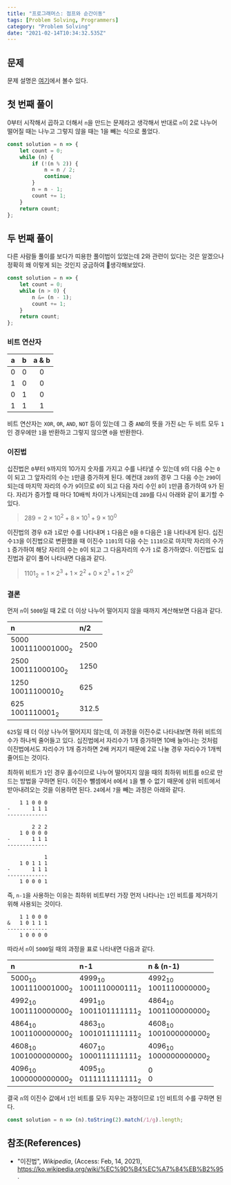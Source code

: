 ```yaml
---
title: "프로그래머스: 점프와 순간이동"
tags: [Problem Solving, Programmers]
category: "Problem Solving"
date: "2021-02-14T10:34:32.535Z"
---
```


## 문제

문제 설명은 [여기](https://programmers.co.kr/learn/courses/30/lessons/12980)에서 볼수 있다.

## 첫 번째 풀이

0부터 시작해서 곱하고 더해서 `n`을 만드는 문제라고 생각해서 반대로 `n`이 2로 나누어 떨어질 때는 나누고 그렇지 않을 때는 1을 빼는 식으로 풀었다.

```js
const solution = n => {
    let count = 0;
    while (n) {
        if (!(n % 2)) {
            n = n / 2;
            continue;
        }
        n = n - 1;
        count += 1;
    }
    return count;
};
```

## 두 번째 풀이

다른 사람들 풀이를 보다가 띠용한 풀이법이 있었는데 2와 관련이 있다는 것은 알겠으나 정확히 왜 이렇게 되는 것인지 궁금하여 🤔생각해보았다.

```js
const solution = n => {
    let count = 0;
    while (n > 0) {
        n &= (n - 1);
        count += 1;
    }
    return count;
};
```

### 비트 연산자

|a|b|a & b|
|:---:|:---:|:---:|
|0|0|0|
|1|0|0|
|0|1|0|
|1|1|1|

비트 연산자는 `XOR`, `OR`, `AND`, `NOT` 등이 있는데 그 중 `AND`의 뜻을 가진 `&`는 두 비트 모두 `1`인 경우에만 `1`을 반환하고 그렇지 않으면 `0`을 반환한다.

### 이진법

십진법은 `0`부터 `9`까지의 10가지 숫자를 가지고 수를 나타낼 수 있는데 `9`의 다음 수는 `0`이 되고 그 앞자리의 수는 `1`만큼 증가하게 된다. 예컨대 `289`의 경우 그 다음 수는 `290`이 되는데 마지막 자리의 수가 `9`이므로 `0`이 되고 다음 자리 수인 `8`이 `1`만큼 증가하여 `9`가 된다. 자리가 증가할 때 마다 10배씩 차이가 나게되는데 `289`를 다시 아래와 같이 표기할 수 있다.

> $289 = 2×10^2 + 8×10^1 + 9×10^0$

이진법의 경우 `0`과 `1`로만 수를 나타내며 `1` 다음은 `0`을 `0` 다음은 `1`을 나타내게 된다. 십진수`13`을 이진법으로 변환했을 때 이진수 `1101`의 다음 수는 `1110`으로 마지막 자리의 수가 `1` 증가하여 해당 자리의 수는 `0`이 되고 그 다음자리의 수가 `1`로 증가하였다. 이진법도 십진법과 같이 풀어 나타내면 다음과 같다.

> $1101_2 = 1×2^3 + 1×2^2 + 0×2^1 + 1×2^0$

### 결론

먼저 `n`이 `5000`일 때 2로 더 이상 나누어 떨어지지 않을 때까지 계산해보면 다음과 같다.

|n|n/2|
|:---|:---|
|$5000$<br/>$1001110001000_2$|$2500$|
|$2500$<br/>$100111000100_2$|$1250$|
|$1250$<br/>$10011100010_2$|$625$|
|$625$<br/>$1001110001_2$|$312.5$|

`625`일 때 더 이상 나누어 떨어지지 않는데, 이 과정을 이진수로 나타내보면 하위 비트의 수가 하나씩 줄어들고 있다. 십진법에서 자리수가 1개 증가하면 10배 늘어나는 것처럼 이진법에서도 자리수가 1개 증가하면 2배 커지기 때문에 2로 나눌 경우 자리수가 1개씩 줄어드는 것이다.

최하위 비트가 `1`인 경우 홀수이므로 나누어 떨어지지 않을 때의 최하위 비트를 `0`으로 만드는 방법을 구하면 된다. 이진수 뺄셈에서 `0`에서 `1`을 뺄 수 없기 때문에 상위 비트에서 받아내려오는 것을 이용하면 된다. `24`에서 `7`을 빼는 과정은 아래와 같다.

```
    1 1 0 0 0
-       1 1 1
-------------

        2 2 2
    1 0 0 0 0
-       1 1 1
-------------

            1
    1 0 1 1 1
-       1 1 1
-------------
    1 0 0 0 1
```

즉, `n-1`을 사용하는 이유는 최하위 비트부터 가장 먼저 나타나는 `1`인 비트를 제거하기 위해 사용되는 것이다.

```
    1 1 0 0 0
&   1 0 1 1 1
-------------
    1 0 0 0 0
```

따라서 `n`이 `5000`일 때의 과정을 표로 나타내면 다음과 같다.

|n|n-1|n & (n-1)|
|:---|:---|:---|
|$5000_{10}$</br>$1001110001000_2$|$4999_{10}$<br/>$1001110000111_2$|$4992_{10}$<br/>$1001110000000_2$|
|$4992_{10}$</br>$1001110000000_2$|$4991_{10}$<br/>$1001101111111_2$|$4864_{10}$<br/>$1001100000000_2$|
|$4864_{10}$</br>$1001100000000_2$|$4863_{10}$<br/>$1001011111111_2$|$4608_{10}$<br/>$1001000000000_2$|
|$4608_{10}$</br>$1001000000000_2$|$4607_{10}$<br/>$1000111111111_2$|$4096_{10}$<br/>$1000000000000_2$|
|$4096_{10}$</br>$1000000000000_2$|$4095_{10}$<br/>$0111111111111_2$|$0$<br/>$0$|


결국 `n`의 이진수 값에서 `1`인 비트를 모두 지우는 과정이므로 `1`인 비트의 수를 구하면 된다.

```js
const solution = n => (n).toString(2).match(/1/g).length;
```

## 참조(References) 

- "이진법", <i>Wikipedia</i>, (Access: Feb, 14, 2021), https://ko.wikipedia.org/wiki/%EC%9D%B4%EC%A7%84%EB%B2%95.